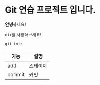 # Git 연습 프로젝트 입니다.

**안녕**하세요!

`Git`을 사용해보세요!

```
git init
```

|기능|설명|
|---|---|
|add|스테이지|
|commit|커밋|
